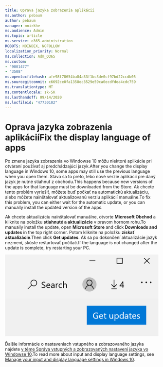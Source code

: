 ```yaml
---
title: Oprava jazyka zobrazenia aplikácií
ms.author: pebaum
author: pebaum
manager: mnirkhe
ms.audience: Admin
ms.topic: article
ms.service: o365-administration
ROBOTS: NOINDEX, NOFOLLOW
localization_priority: Normal
ms.collection: Adm_O365
ms.custom:
- "9001477"
- "3508"
ms.openlocfilehash: afe98f78654ba84a33f1bc3de0cf97bd22ccdb05
ms.sourcegitcommit: c6692ce0fa1358ec3529e59ca0ecdfdea4cdc759
ms.translationtype: MT
ms.contentlocale: sk-SK
ms.lasthandoff: 09/14/2020
ms.locfileid: "47730102"
---
```

# <a name="fix-the-display-language-of-apps"></a><span data-ttu-id="04c0d-102">Oprava jazyka zobrazenia aplikácií</span><span class="sxs-lookup"><span data-stu-id="04c0d-102">Fix the display language of apps</span></span>

<span data-ttu-id="04c0d-103">Po zmene jazyka zobrazenia vo Windowse 10 môžu niektoré aplikácie pri otváraní používať aj predchádzajúci jazyk.</span><span class="sxs-lookup"><span data-stu-id="04c0d-103">After you change the display language in Windows 10, some apps may still use the previous language when you open them.</span></span> <span data-ttu-id="04c0d-104">Stáva sa to preto, lebo nové verzie aplikácií pre daný jazyk je nutné stiahnuť z obchodu.</span><span class="sxs-lookup"><span data-stu-id="04c0d-104">This happens because new versions of the apps for that language must be downloaded from the Store.</span></span> <span data-ttu-id="04c0d-105">Ak chcete tento problém vyriešiť, môžete buď počkať na automatickú aktualizáciu, alebo môžete nainštalovať aktualizovanú verziu aplikácií manuálne.</span><span class="sxs-lookup"><span data-stu-id="04c0d-105">To fix this problem, you can either wait for the automatic update, or you can manually install the updated version of the apps.</span></span>

<span data-ttu-id="04c0d-106">Ak chcete aktualizáciu nainštalovať manuálne, otvorte **Microsoft Obchod** a kliknite na položku **stiahnuté a aktualizácie** v pravom hornom rohu.</span><span class="sxs-lookup"><span data-stu-id="04c0d-106">To manually install the update, open **Microsoft Store** and click **Downloads and updates** in the top right corner.</span></span> <span data-ttu-id="04c0d-107">Potom kliknite na položku **získať aktualizácie**.</span><span class="sxs-lookup"><span data-stu-id="04c0d-107">Then click **Get updates**.</span></span> <span data-ttu-id="04c0d-108">Ak sa po dokončení aktualizácie jazyk nezmení, skúste reštartovať počítač.</span><span class="sxs-lookup"><span data-stu-id="04c0d-108">If the language is not changed after the update is complete, try restarting your PC.</span></span>

![Získať aktualizácie.](media/get-updates.png)

<span data-ttu-id="04c0d-110">Ďalšie informácie o nastaveniach vstupného a zobrazovaného jazyka nájdete [v téme Správa vstupných a zobrazovaných nastavení jazyka vo Windowse 10](https://support.microsoft.com/help/4027670/windows-10-add-and-switch-input-and-display-language-preferences).</span><span class="sxs-lookup"><span data-stu-id="04c0d-110">To read more about input and display language settings, see [Manage your input and display language settings in Windows 10](https://support.microsoft.com/help/4027670/windows-10-add-and-switch-input-and-display-language-preferences).</span></span>
